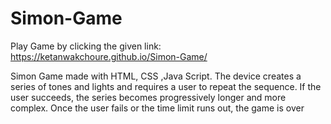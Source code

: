 # Simon-Game

Play Game by clicking the  given link:
   https://ketanwakchoure.github.io/Simon-Game/
   
Simon Game made with HTML, CSS ,Java Script.
The device creates a series of tones and lights and requires a user to repeat the sequence. 
If the user succeeds, the series becomes progressively longer and more complex. 
Once the user fails or the time limit runs out, the game is over
